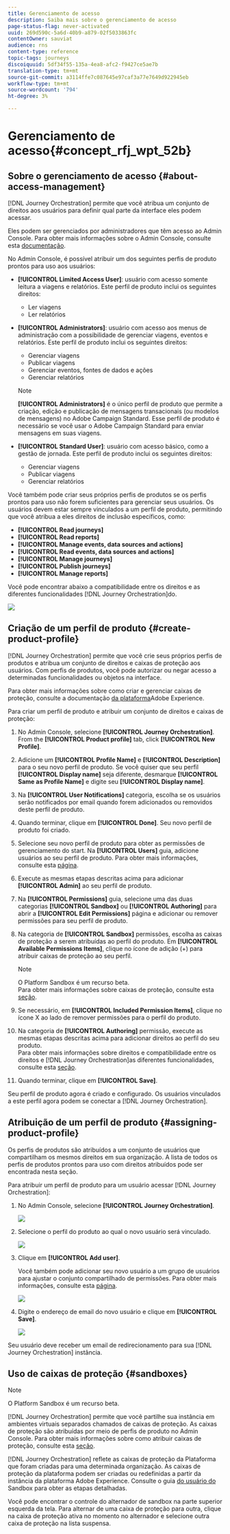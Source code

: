 ```yaml
---
title: Gerenciamento de acesso
description: Saiba mais sobre o gerenciamento de acesso
page-status-flag: never-activated
uuid: 269d590c-5a6d-40b9-a879-02f5033863fc
contentOwner: sauviat
audience: rns
content-type: reference
topic-tags: journeys
discoiquuid: 5df34f55-135a-4ea8-afc2-f9427ce5ae7b
translation-type: tm+mt
source-git-commit: a3114ffe7c087645e97caf3a77e7649d922945eb
workflow-type: tm+mt
source-wordcount: '794'
ht-degree: 3%

---
```



# Gerenciamento de acesso{#concept_rfj_wpt_52b}

## Sobre o gerenciamento de acesso {#about-access-management}

[!DNL Journey Orchestration] permite que você atribua um conjunto de direitos aos usuários para definir qual parte da interface eles podem acessar.

Eles podem ser gerenciados por administradores que têm acesso ao Admin Console. Para obter mais informações sobre o Admin Console, consulte esta [documentação](https://helpx.adobe.com/br/enterprise/managing/user-guide.html).

No Admin Console, é possível atribuir um dos seguintes perfis de produto prontos para uso aos usuários:

* **[!UICONTROL Limited Access User]**: usuário com acesso somente leitura a viagens e relatórios. Este perfil de produto inclui os seguintes direitos:
   * Ler viagens
   * Ler relatórios

* **[!UICONTROL Administrators]**: usuário com acesso aos menus de administração com a possibilidade de gerenciar viagens, eventos e relatórios. Este perfil de produto inclui os seguintes direitos:
   * Gerenciar viagens
   * Publicar viagens
   * Gerenciar eventos, fontes de dados e ações
   * Gerenciar relatórios
   >[!NOTE]
   >
   >**[!UICONTROL Administrators]** é o único perfil de produto que permite a criação, edição e publicação de mensagens transacionais (ou modelos de mensagens) no Adobe Campaign Standard. Esse perfil de produto é necessário se você usar o Adobe Campaign Standard para enviar mensagens em suas viagens.

* **[!UICONTROL Standard User]**: usuário com acesso básico, como a gestão de jornada. Este perfil de produto inclui os seguintes direitos:
   * Gerenciar viagens
   * Publicar viagens
   * Gerenciar relatórios

Você também pode criar seus próprios perfis de produtos se os perfis prontos para uso não forem suficientes para gerenciar seus usuários.
Os usuários devem estar sempre vinculados a um perfil de produto, permitindo que você atribua a eles direitos de inclusão específicos, como:

* **[!UICONTROL Read journeys]**
* **[!UICONTROL Read reports]**
* **[!UICONTROL Manage events, data sources and actions]**
* **[!UICONTROL Read events, data sources and actions]**
* **[!UICONTROL Manage journeys]**
* **[!UICONTROL Publish journeys]**
* **[!UICONTROL Manage reports]**

Você pode encontrar abaixo a compatibilidade entre os direitos e as diferentes funcionalidades [!DNL Journey Orchestration]do.

![](../assets/journey_permission.png)

## Criação de um perfil de produto {#create-product-profile}

[!DNL Journey Orchestration] permite que você crie seus próprios perfis de produtos e atribua um conjunto de direitos e caixas de proteção aos usuários. Com perfis de produtos, você pode autorizar ou negar acesso a determinadas funcionalidades ou objetos na interface.

Para obter mais informações sobre como criar e gerenciar caixas de proteção, consulte a documentação [da plataforma](https://docs.adobe.com/content/help/en/experience-platform/sandbox/ui/user-guide.html)Adobe Experience.

Para criar um perfil de produto e atribuir um conjunto de direitos e caixas de proteção:

1. No Admin Console, selecione **[!UICONTROL Journey Orchestration]**. From the **[!UICONTROL Product profile]** tab, click **[!UICONTROL New Profile]**.

1. Adicione um **[!UICONTROL Profile Name]** e **[!UICONTROL Description]** para o seu novo perfil de produto. Se você quiser que seu perfil **[!UICONTROL Display name]** seja diferente, desmarque **[!UICONTROL Same as Profile Name]** e digite seu **[!UICONTROL Display name]**.

1. Na **[!UICONTROL User Notifications]** categoria, escolha se os usuários serão notificados por email quando forem adicionados ou removidos deste perfil de produto.

1. Quando terminar, clique em **[!UICONTROL Done]**. Seu novo perfil de produto foi criado.

1. Selecione seu novo perfil de produto para obter as permissões de gerenciamento do start. Na **[!UICONTROL Users]** guia, adicione usuários ao seu perfil de produto. Para obter mais informações, consulte esta [página](../about/access-management.md#assigning-product-profile).

1. Execute as mesmas etapas descritas acima para adicionar **[!UICONTROL Admin]** ao seu perfil de produto.

1. Na **[!UICONTROL Permissions]** guia, selecione uma das duas categorias **[!UICONTROL Sandbox]** ou **[!UICONTROL Authoring]** para abrir a **[!UICONTROL Edit Permissions]** página e adicionar ou remover permissões para seu perfil de produto.

1. Na categoria de **[!UICONTROL Sandbox]** permissões, escolha as caixas de proteção a serem atribuídas ao perfil do produto. Em **[!UICONTROL Available Permissions Items]**, clique no ícone de adição (+) para atribuir caixas de proteção ao seu perfil.

   >[!NOTE]
   >
   >O Platform Sandbox é um recurso beta.
   <br>Para obter mais informações sobre caixas de proteção, consulte esta [seção](../about/access-management.md#sandboxes).

1. Se necessário, em **[!UICONTROL Included Permission Items]**, clique no ícone X ao lado de remover permissões para o perfil do produto.

1. Na categoria de **[!UICONTROL Authoring]** permissão, execute as mesmas etapas descritas acima para adicionar direitos ao perfil do seu produto.
   <br>Para obter mais informações sobre direitos e compatibilidade entre os direitos e [!DNL Journey Orchestration]as diferentes funcionalidades, consulte esta [seção](../about/access-management.md#about-access-management).

1. Quando terminar, clique em **[!UICONTROL Save]**.

Seu perfil de produto agora é criado e configurado. Os usuários vinculados a este perfil agora podem se conectar a [!DNL Journey Orchestration].

## Atribuição de um perfil de produto {#assigning-product-profile}

Os perfis de produtos são atribuídos a um conjunto de usuários que compartilham os mesmos direitos em sua organização.
A lista de todos os perfis de produtos prontos para uso com direitos atribuídos pode ser encontrada nesta seção.

Para atribuir um perfil de produto para um usuário acessar [!DNL Journey Orchestration]:

1. No Admin Console, selecione **[!UICONTROL Journey Orchestration]**.

   ![](../assets/user_management.png)

1. Selecione o perfil do produto ao qual o novo usuário será vinculado.

   ![](../assets/user_management_2.png)

1. Clique em **[!UICONTROL Add user]**.

   Você também pode adicionar seu novo usuário a um grupo de usuários para ajustar o conjunto compartilhado de permissões. Para obter mais informações, consulte esta [página](https://helpx.adobe.com/enterprise/using/user-groups.html).

   ![](../assets/user_management_3.png)

1. Digite o endereço de email do novo usuário e clique em **[!UICONTROL Save]**.

   ![](../assets/user_management_4.png)

Seu usuário deve receber um email de redirecionamento para sua [!DNL Journey Orchestration] instância.

## Uso de caixas de proteção {#sandboxes}

>[!NOTE]
>
>O Platform Sandbox é um recurso beta.

[!DNL Journey Orchestration] permite que você partilhe sua instância em ambientes virtuais separados chamados de caixas de proteção.
As caixas de proteção são atribuídas por meio de perfis de produto no Admin Console. Para obter mais informações sobre como atribuir caixas de proteção, consulte esta [seção](../about/access-management.md#create-product-profile).

[!DNL Journey Orchestration] reflete as caixas de proteção da Plataforma que foram criadas para uma determinada organização.
As caixas de proteção da plataforma podem ser criadas ou redefinidas a partir da instância da plataforma Adobe Experience. Consulte o guia [do usuário do](https://docs.adobe.com/content/help/en/experience-platform/sandbox/ui/user-guide.html) Sandbox para obter as etapas detalhadas.

Você pode encontrar o controle do alternador de sandbox na parte superior esquerda da tela. Para alternar de uma caixa de proteção para outra, clique na caixa de proteção ativa no momento no alternador e selecione outra caixa de proteção na lista suspensa.
